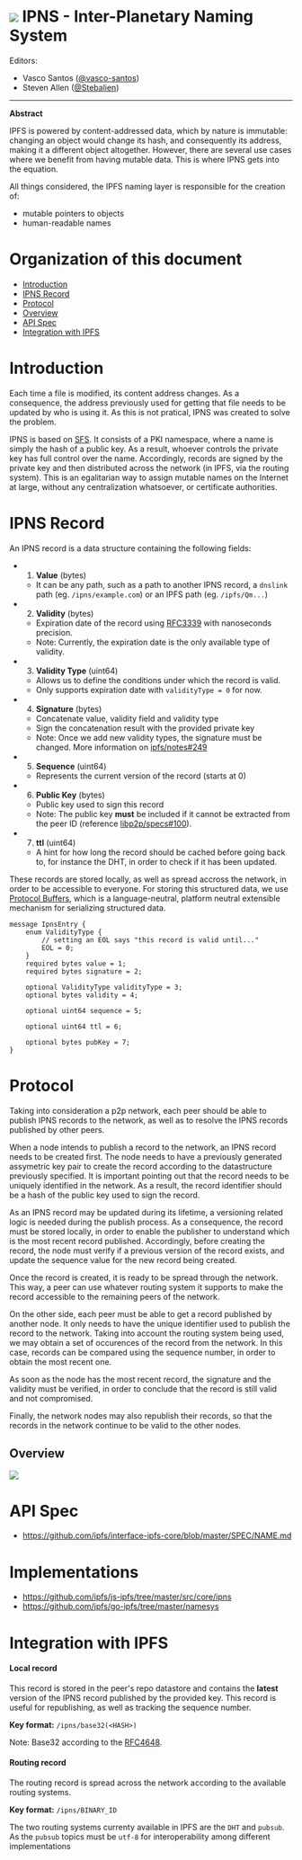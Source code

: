 # ![](https://img.shields.io/badge/status-wip-orange.svg?style=flat-square) IPNS - Inter-Planetary Naming System

Editors:
- Vasco Santos ([@vasco-santos](https://github.com/vasco-santos))
- Steven Allen ([@Stebalien](https://github.com/Stebalien))

-----

**Abstract**

IPFS is powered by content-addressed data, which by nature is immutable: changing an object would change its hash, and consequently its address, making it a different object altogether. However, there are several use cases where we benefit from having mutable data. This is where IPNS gets into the equation.

All things considered, the IPFS naming layer is responsible for the creation of:
- mutable pointers to objects
- human-readable names

# Organization of this document

- [Introduction](#introduction)
- [IPNS Record](#ipns-record)
- [Protocol](#protocol)
- [Overview](#overview)
- [API Spec](#api-spec)
- [Integration with IPFS](#integration-with-ipfs)

# Introduction

Each time a file is modified, its content address changes. As a consequence, the address previously used for getting that file needs to be updated by who is using it. As this is not pratical, IPNS was created to solve the problem.

IPNS is based on [SFS](http://en.wikipedia.org/wiki/Self-certifying_File_System). It consists of a PKI namespace, where a name is simply the hash of a public key. As a result, whoever controls the private key has full control over the name. Accordingly, records are signed by the private key and then distributed across the network (in IPFS, via the routing system). This is an egalitarian way to assign mutable names on the Internet at large, without any centralization whatsoever, or certificate authorities.

# IPNS Record

An IPNS record is a data structure containing the following fields:

- 1. **Value** (bytes)
  - It can be any path, such as a path to another IPNS record, a `dnslink` path (eg. `/ipns/example.com`) or an IPFS path (eg. `/ipfs/Qm...`)
- 2. **Validity** (bytes)
  - Expiration date of the record using [RFC3339](https://www.ietf.org/rfc/rfc3339.txt) with nanoseconds precision.
  - Note: Currently, the expiration date is the only available type of validity.
- 3. **Validity Type** (uint64)
   - Allows us to define the conditions under which the record is valid.
   - Only supports expiration date with `validityType = 0` for now.
- 4. **Signature** (bytes)
  - Concatenate value, validity field and validity type
  - Sign the concatenation result with the provided private key
  - Note: Once we add new validity types, the signature must be changed. More information on [ipfs/notes#249](https://github.com/ipfs/notes/issues/249)
- 5. **Sequence** (uint64)
  - Represents the current version of the record (starts at 0)
- 6. **Public Key** (bytes)
  - Public key used to sign this record
  - Note: The public key **must** be included if it cannot be extracted from the peer ID (reference [libp2p/specs#100](https://github.com/libp2p/specs/pull/100/files)).
- 7. **ttl** (uint64)
  - A hint for how long the record should be cached before going back to, for instance the DHT, in order to check if it has been updated.

These records are stored locally, as well as spread accross the network, in order to be accessible to everyone. For storing this structured data, we use [Protocol Buffers](https://github.com/google/protobuf), which is a language-neutral, platform neutral extensible mechanism for serializing structured data.

```
message IpnsEntry {
	enum ValidityType {
		// setting an EOL says "this record is valid until..."
		EOL = 0;
	}
	required bytes value = 1;
	required bytes signature = 2;

	optional ValidityType validityType = 3;
	optional bytes validity = 4;

	optional uint64 sequence = 5;

	optional uint64 ttl = 6;

	optional bytes pubKey = 7;
}
```

# Protocol

Taking into consideration a p2p network, each peer should be able to publish IPNS records to the network, as well as to resolve the IPNS records published by other peers.

When a node intends to publish a record to the network, an IPNS record needs to be created first. The node needs to have a previously generated assymetric key pair to create the record according to the datastructure previously specified. It is important pointing out that the record needs to be uniquely identified in the network. As a result, the record identifier should be a hash of the public key used to sign the record.

As an IPNS record may be updated during its lifetime, a versioning related logic is needed during the publish process. As a consequence, the record must be stored locally, in order to enable the publisher to understand which is the most recent record published. Accordingly, before creating the record, the node must verify if a previous version of the record exists, and update the sequence value for the new record being created.

Once the record is created, it is ready to be spread through the network. This way, a peer can use whatever routing system it supports to make the record accessible to the remaining peers of the network.

On the other side, each peer must be able to get a record published by another node. It only needs to have the unique identifier used to publish the record to the network. Taking into account the routing system being used, we may obtain a set of occurences of the record from the network. In this case, records can be compared using the sequence number, in order to obtain the most recent one.

As soon as the node has the most recent record, the signature and the validity must be verified, in order to conclude that the record is still valid and not compromised.

Finally, the network nodes may also republish their records, so that the records in the network continue to be valid to the other nodes.

## Overview

![](ipns-overview.png)

# API Spec

  - <https://github.com/ipfs/interface-ipfs-core/blob/master/SPEC/NAME.md>

# Implementations

  - <https://github.com/ipfs/js-ipfs/tree/master/src/core/ipns>
  - <https://github.com/ipfs/go-ipfs/tree/master/namesys>

# Integration with IPFS

#### Local record

This record is stored in the peer's repo datastore and contains the **latest** version of the IPNS record published by the provided key. This record is useful for republishing, as well as tracking the sequence number.

**Key format:** `/ipns/base32(<HASH>)`

Note: Base32 according to the [RFC4648](https://tools.ietf.org/html/rfc4648).

#### Routing record

The routing record is spread across the network according to the available routing systems.

**Key format:** `/ipns/BINARY_ID`

The two routing systems currenty available in IPFS are the `DHT` and `pubsub`. As the `pubsub` topics must be `utf-8` for interoperability among different implementations
